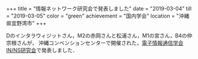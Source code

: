 +++
title = "情報ネットワーク研究会で発表しました"
date = "2019-03-04"
till = "2019-03-05"
color = "green"
achievement = "国内学会"
location = "沖縄県宜野湾市"
+++

Dのインタラウィジットさん，M2の赤岡さんと松浦さん，M1の宮さん，B4の仲宗根さんが，
沖縄コンベンションセンターで開催された，[電子情報通信学会 IN/NS研究会](https://www.ieice.org/ken/program/index.php?tgs_regid=682fef7ae90ac30eced47b3b51b5da75caf4f01ecdfe31c03a3c446eb535b03c&lang=jpn)で発表しました．
